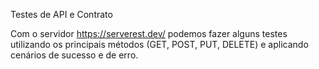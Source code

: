 Testes de API e Contrato

Com o servidor https://serverest.dev/ podemos fazer alguns testes utilizando os principais métodos (GET, POST, PUT, DELETE) e aplicando cenários de sucesso e de erro. 
